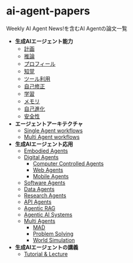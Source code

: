 # ai-agent-papers
Weekly AI Agent News!を含むAI Agentの論文一覧

- **生成AIエージェント能力**
  - [計画](capability-papers/planning.md)
  - [推論](capability-papers/inference.md)
  - [プロフィール](capability-papers/profile.md)
  - [知覚](capability-papers/perception.md)
  - [ツール利用](capability-papers/tool-use.md)
  - [自己修正](capability-papers/self-correction.md)
  - [学習](capability-papers/learning.md)
  - [メモリ](capability-papers/memory.md)
  - [自己進化](capability-papers/memory.md/#自己進化)
  - [安全性](capability-papers/safty.md)
- **エージェントアーキテクチャ**
  - [Single Agent workflows](agent-frameworks/agent-framework.md#シングルエージェント)
  - [Multi Agent workflows](agent-frameworks/agent-framework.md#マルチエージェント)
- **生成AIエージェント応用**
  - [Embodied Agents](application-papers/embodied-agents.md)
  - [Digital Agents](application-papers/digital-agents.md)
    - [Computer Controlled Agents](application-papers/digital-agents.md/#computer-controlled-app-based-agents)
    - [Web Agents](application-papers/digital-agents.md/#web-based-agents)
    - [Mobile Agents](application-papers/digital-agents.md/#mobile-based-agents)
  - [Software Agents](application-papers/software-agents.md)
  - [Data Agents](application-papers/data-agents.md)
  - [Research Agents](application-papers/research-agents.md)
  - [API Agents](application-papers/api-agents.md)
  - [Agentic RAG](application-papers/agentic-rag.md)
  - [Agentic AI Systems](application-papers/agentic-ai-system.md)
  - [Multi Agents](application-papers/multi-agent.md)
    - [MAD](application-papers/multi-agent.md#mad)
    - [Problem Solving](application-papers/multi-agent.md#problem-solving)
    - [World Simulation](application-papers/multi-agent.md#world-simulation)
- **生成AIエージェントの講義**
  - [Tutorial & Lecture](lectures/tutorial-lecture.md)
